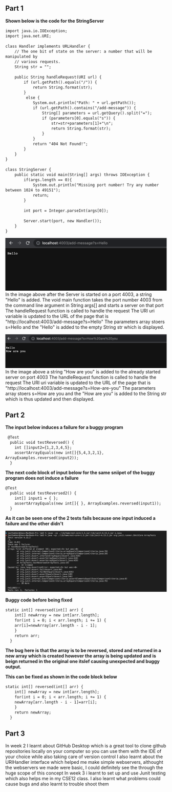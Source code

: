 ## Part 1
**Shown below is the code for the StringServer**

```
import java.io.IOException;
import java.net.URI;

class Handler implements URLHandler {
    // The one bit of state on the server: a number that will be manipulated by
    // various requests.
    String str = "";

    public String handleRequest(URI url) {
        if (url.getPath().equals("/")) {
            return String.format(str);
        }
         else {
            System.out.println("Path: " + url.getPath());
            if (url.getPath().contains("/add-message")) {
                String[] parameters = url.getQuery().split("=");
                if (parameters[0].equals("s")) {
                    str=str+parameters[1]+"\n";
                    return String.format(str);
                }
            }
            return "404 Not Found!";
        }
    }
}

class StringServer {
    public static void main(String[] args) throws IOException {
        if(args.length == 0){
            System.out.println("Missing port number! Try any number between 1024 to 49151");
            return;
        }

        int port = Integer.parseInt(args[0]);

        Server.start(port, new Handler());
    }
}
```


![Image](addHello.png)
In the image above after the Server is started on a port 4003, a string "Hello" is added.
The void main function takes the port number 4003 from the command line argument in String args[] and starts a server on that port
The handleRequest function is called to handle the request
The URI uri variable is updated to the URL of the page that is "http://localhost:4003/add-message?s=Hello"
The parameters array stoers s=Hello and the "Hello" is added to the empty String str which is displayed.


![Image](addHowAreYou.png)
In the image above a string "How are you" is added to the already started server on port 4003
The handleRequest function is called to handle the request
The URI uri variable is updated to the URL of the page that is "http://localhost:4003/add-message?s=How-are-you"
The parameters array stoers s=How are you and the "How are you" is added to the String str which is thus updated and then displayed.



## Part 2 
**The input below induces a failure for a buggy program**

```
 @Test
  public void testReversed() {
    int []input2={1,2,3,4,5};
    assertArrayEquals(new int[]{5,4,3,2,1}, ArrayExamples.reversed(input2));
  }
  ```
  
  
**The next code block of input below for the same sniipet of the buggy program does not induce a failure**

```
@Test
  public void testReversed2() {
    int[] input1 = { };
    assertArrayEquals(new int[]{ }, ArrayExamples.reversed(input1));
  }
  ```
  **As it can be seen one of the 2 tests fails because one input induced a failure and the other didn't**
  
  ![Image](2testonefail.png)
  

**Buggy code before being fixed**
```
static int[] reversed(int[] arr) {
    int[] newArray = new int[arr.length];
    for(int i = 0; i < arr.length; i += 1) {
    arr[i]=newArray[arr.length - i - 1];
    }
    return arr;
  }
```
**The bug here is that the array is to be reversed, stored and returned in a new array which is created however the array is being updated and is beign returned in the original one itslef causing unexpected and buggy output.**

**This can be fixed as shown in the code block below**

```
static int[] reversed(int[] arr) {
    int[] newArray = new int[arr.length];
    for(int i = 0; i < arr.length; i += 1) {
    newArray[arr.length - i - 1]=arr[i];
    }
    return newArray;
  }
```




## Part 3
In week 2 I learnt about GitHub Desktop which is a great tool to clone github repositories locally on your computer so you can use them with the IDE of your choice while also taking care of version control
I also learnt about the URIHandler interface which helped me make simple webservers, althought the webservers we made were basic, I could definitely see the through the huge scope of this concept
In week 3 i learnt to set up and use Junit testing which also helps me in my CSE12 class. I also learnt what problems could cause bugs and also learnt to trouble shoot them
